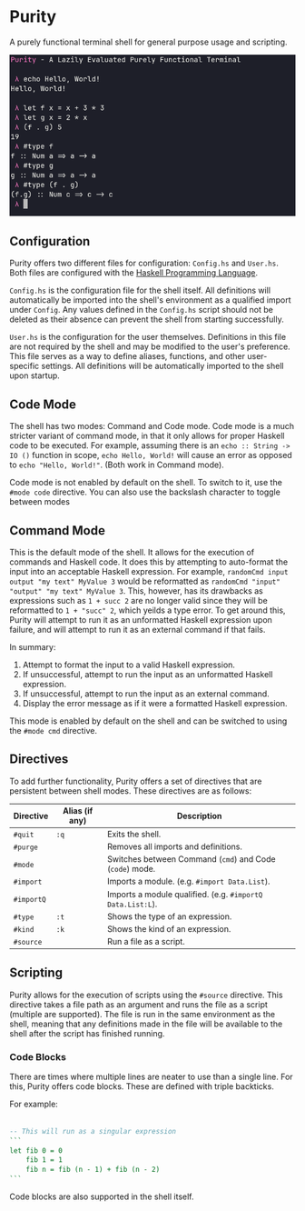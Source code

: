 # Purity 

A purely functional terminal shell for general purpose usage and scripting.

![Purity Preview](https://github.com/Archaversine/purity/blob/main/pictures/preview.png)

## Configuration 

Purity offers two different files for configuration: `Config.hs` and `User.hs`.
Both files are configured with the [Haskell Programming Language](https://www.haskell.org/).

`Config.hs` is the configuration file for the shell itself. All definitions will 
automatically be imported into the shell's environment as a qualified import 
under `Config`. Any values defined in the `Config.hs` script should not be 
deleted as their absence can prevent the shell from starting successfully.

`User.hs` is the configuration for the user themselves. Definitions in this file 
are not required by the shell and may be modified to the user's preference. This 
file serves as a way to define aliases, functions, and other user-specific 
settings. All definitions will be automatically imported to the shell upon 
startup.

## Code Mode 

The shell has two modes: Command and Code mode. Code mode is a much stricter 
variant of command mode, in that it only allows for proper Haskell code to be 
executed. For example, assuming there is an `echo :: String -> IO ()` function 
in scope, `echo Hello, World!` will cause an error as opposed to `echo "Hello, World!"`.
(Both work in Command mode).

Code mode is not enabled by default on the shell. To switch to it, use the `#mode code` 
directive. You can also use the backslash character to toggle between modes

## Command Mode

This is the default mode of the shell. It allows for the execution of commands 
and Haskell code. It does this by attempting to auto-format the input into an 
acceptable Haskell expression. For example, `randomCmd input output "my text" MyValue 3` 
would be reformatted as `randomCmd "input" "output" "my text" MyValue 3`. This, however, 
has its drawbacks as expressions such as `1 + succ 2` are no longer valid since 
they will be reformatted to `1 + "succ" 2`, which yeilds a type error. To get 
around this, Purity will attempt to run it as an unformatted Haskell expression 
upon failure, and will attempt to run it as an external command if that fails.

In summary:

1. Attempt to format the input to a valid Haskell expression.
2. If unsuccessful, attempt to run the input as an unformatted Haskell expression.
3. If unsuccessful, attempt to run the input as an external command.
4. Display the error message as if it were a formatted Haskell expression.

This mode is enabled by default on the shell and can be switched to using the 
`#mode cmd` directive.

## Directives 

To add further functionality, Purity offers a set of directives that are persistent 
between shell modes. These directives are as follows: 

| Directive | Alias (if any) | Description | 
| --------- | -------------- | ----------- | 
| `#quit`   | `:q`           | Exits the shell. | 
| `#purge`  |                | Removes all imports and definitions. |
| `#mode`   |                | Switches between Command (`cmd`) and Code (`code`) mode. |
| `#import` |                | Imports a module. (e.g. `#import Data.List`). |
| `#importQ`|                | Imports a module qualified. (e.g. `#importQ Data.List:L`). |
| `#type`   | `:t`           | Shows the type of an expression. |
| `#kind`   | `:k`           | Shows the kind of an expression. |
| `#source` |                | Run a file as a script. |

## Scripting

Purity allows for the execution of scripts using the `#source` directive. This 
directive takes a file path as an argument and runs the file as a script (multiple are supported). 
The file is run in the same environment as the shell, meaning that any definitions 
made in the file will be available to the shell after the script has finished 
running.

### Code Blocks

There are times where multiple lines are neater to use than a single line. For 
this, Purity offers code blocks. These are defined with triple backticks.

For example:

````haskell 

-- This will run as a singular expression
```
let fib 0 = 0 
    fib 1 = 1 
    fib n = fib (n - 1) + fib (n - 2)
```

````

Code blocks are also supported in the shell itself.
